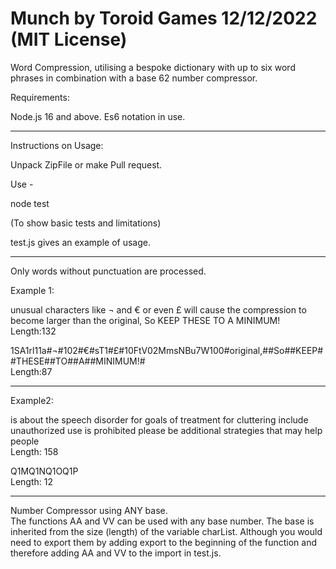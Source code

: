 # Munch by Toroid Games 12/12/2022 (MIT License)
Word Compression, utilising a bespoke dictionary with up to six word phrases in combination with a base 62 number compressor.

Requirements:

Node.js 16 and above. Es6 notation in use.

_______________________________________________________________________________________________________________________________________________________________________
Instructions on Usage:

Unpack ZipFile or make Pull request.

Use - 

node test

(To show basic tests and limitations)

test.js gives an example of usage.

_______________________________________________________________________________________________________________________________________________________________________
Only words without punctuation are processed.

Example 1:

unusual characters like ¬ and € or even £ will cause the compression to become larger than the original, So KEEP THESE TO A MINIMUM!  
Length:132

1SA1rl11a#¬#102#€#sT1#£#10FtV02MmsNBu7W100#original,##So##KEEP##THESE##TO##A##MINIMUM!#  
Length:87
_______________________________________________________________________________________________________________________________________________________________________

Example2:

is about the speech disorder for goals of treatment for cluttering include unauthorized use is prohibited please be additional strategies that may help people  
Length: 158


Q1MQ1NQ1OQ1P  
Length: 12
_______________________________________________________________________________________________________________________________________________________________________
Number Compressor using ANY base.  
The functions AA and VV can be used with any base number. The base is inherited from the size (length) of the variable charList. Although you would need to export them by adding export to the beginning of the function and therefore adding AA and VV to the import in test.js.
